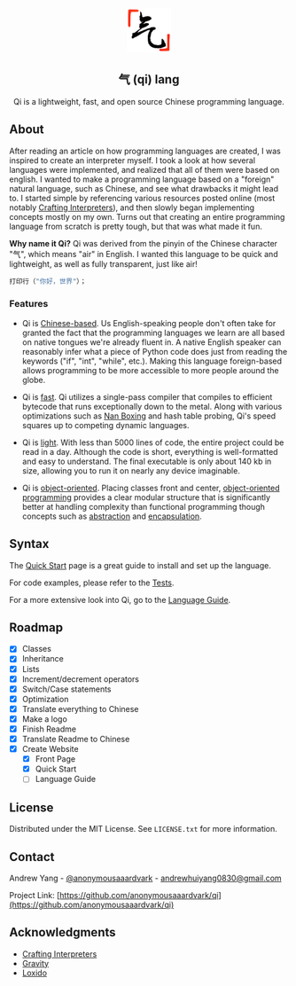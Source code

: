 <div align="center">
  <a href="https://github.com/anonymousaaardvark/qi">
    <img src="assets/images/logo_transp.png" alt="Logo" width="80" height="80">
  </a>
</div>

<h2 align="center">气 (qi) lang</h2>

  <p align="center">
    Qi is a lightweight, fast, and open source Chinese programming language.
    <br />
  </p>

<!-- ABOUT THE PROJECT -->
## About

After reading an article on how programming languages are created, I was inspired to create an interpreter myself. I took a look at how several languages were implemented, and realized that all of them were based on english. I wanted to make a programming language based on a "foreign" natural language, such as Chinese, and see what drawbacks it might lead to. I started simple by referencing various resources posted online (most notably [Crafting Interpreters](https://github.com/munificent/craftinginterpreters/)), and then slowly began implementing concepts mostly on my own. Turns out that creating an entire programming language from scratch is pretty tough, but that was what made it fun.

**Why name it Qi?** Qi was derived from the pinyin of the Chinese character "气", which means "air" in English. I wanted this language to be quick and lightweight, as well as fully transparent, just like air! 
```c
打印行（"你好，世界"）；
```
### Features
- Qi is <ins>Chinese-based</ins>. Us English-speaking people don't often take for granted the fact that the programming languages we learn are all based on native tongues we're already fluent in. A native English speaker can reasonably infer what a piece of Python code does just from reading the keywords ("if", "int", "while", etc.). Making this language foreign-based allows programming to be more accessible to more people around the globe.


- Qi is <ins>fast</ins>. Qi utilizes a single-pass compiler that compiles to efficient bytecode that runs exceptionally down to the metal. Along with various optimizations such as [Nan Boxing](https://sean.cm/a/nan-boxing) and hash table probing, Qi's speed squares up to competing dynamic languages.



- Qi is <ins>light</ins>. With less than 5000 lines of code, the entire project could be read in a day. Although the code is short, everything is well-formatted and easy to understand. The final executable is only about 140 kb in size, allowing you to run it on nearly any device imaginable.


- Qi is <ins>object-oriented</ins>. Placing classes front and center, [object-oriented programming](https://en.wikipedia.org/wiki/Object-oriented_programming) provides a clear modular structure that is significantly better at handling complexity than functional programming though concepts such as [abstraction](https://en.wikipedia.org/wiki/Abstraction_principle_(computer_programming)) and [encapsulation](https://en.wikipedia.org/wiki/Encapsulation_(computer_programming)).

## Syntax

The [Quick Start](quick_start.md) page is a great guide to install and set up the language.

For code examples, please refer to the [Tests](unit_tests.md).

For a more extensive look into Qi, go to the [Language Guide]().




<!-- ROADMAP -->
## Roadmap

- [x] Classes
- [x] Inheritance
- [x] Lists
- [x] Increment/decrement operators
- [x] Switch/Case statements
- [x] Optimization
- [x] Translate everything to Chinese
- [x] Make a logo
- [x] Finish Readme
- [x] Translate Readme to Chinese
- [x] Create Website
  - [x] Front Page 
  - [x] Quick Start
  - [ ] Language Guide

<!-- LICENSE -->
## License

Distributed under the MIT License. See `LICENSE.txt` for more information.



<!-- CONTACT -->
## Contact

Andrew Yang - [@anonymousaaardvark](https://twitter.com/anonymousaaardvark) - andrewhuiyang0830@gmail.com

Project Link: [https://github.com/anonymousaaardvark/qi](https://github.com/anonymousaaardvark/qi)



<!-- ACKNOWLEDGMENTS -->
## Acknowledgments

* [Crafting Interpreters](craftinginterpreters.com/)
* [Gravity](https://github.com/marcobambini/gravity)
* [Loxido](https://github.com/ceronman/loxido)

<!-- MARKDOWN LINKS & IMAGES -->
<!-- https://www.markdownguide.org/basic-syntax/#reference-style-links -->
[loc-shield]: https://img.shields.io/tokei/lines/github/anonymousaaardvark/qi?style=for-the-badge
[loc-url]: https://github.com/anonymousaaardvark/qi
[last-commit-shield]: https://img.shields.io/github/last-commit/anonymousaaardvark/qi?style=for-the-badge
[last-commit-url]: https://github.com/anonymousaaardvark/qi
[commit-activity-shield]: https://img.shields.io/github/commit-activity/m/anonymousaaardvark/qi?style=for-the-badge
[commit-activity-url]: https://github.com/anonymousaaardvark/qi
[license-shield]: https://img.shields.io/github/license/anonymousaaardvark/qi?style=for-the-badge
[license-url]: https://github.com/anonymousaaardvark/qi
[website-shield]: https://img.shields.io/website?down_color=lightgrey&down_message=offline&style=for-the-badge&up_color=blue&up_message=online&url=https%3A%2F%2Fqilang.tk
[website-url]: https://qilang.tk
[size-shield]: https://img.shields.io/github/repo-size/anonymousaaardvark/qi?style=for-the-badge
[size-url]: https://github.com/anonymousaaardvark/qi
[background-img]: assets/images/background.jpeg